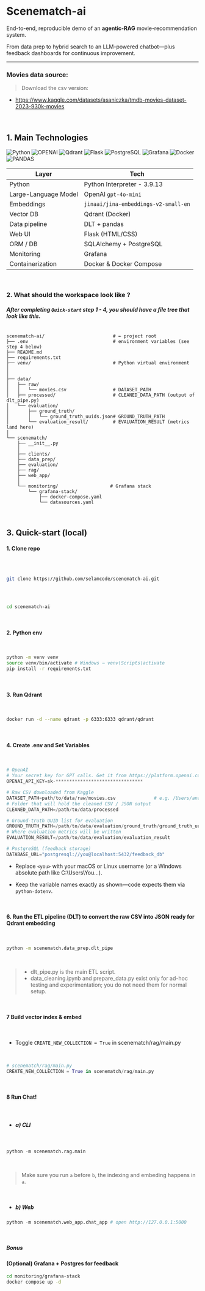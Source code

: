 # Scenematch-ai

End-to-end, reproducible demo of an **agentic-RAG** movie-recommendation system.

From data prep to hybrid search to an LLM-powered chatbot—plus feedback dashboards for continuous improvement.

---

### Movies data source:

> Download the csv version:

- https://www.kaggle.com/datasets/asaniczka/tmdb-movies-dataset-2023-930k-movies

<br>

## 1. Main Technologies

![Python](https://img.shields.io/badge/Python-3776AB?style=for-the-badge&logo=python&logoColor=white)
![OPENAI](https://img.shields.io/badge/OPENAI-412991?style=for-the-badge&logo=openai&logoColor=white)
![Qdrant](https://img.shields.io/badge/Qdrant-5E3EFB?style=for-the-badge&logo=qdrant&logoColor=white)
![Flask](https://img.shields.io/badge/Flask-000000?style=for-the-badge&logo=flask&logoColor=white)
![PostgreSQL](https://img.shields.io/badge/PostgreSQL-146f45?style=for-the-badge&logo=postgresql&logoColor=white)
![Grafana](https://img.shields.io/badge/Grafana-F46800?style=for-the-badge&logo=grafana&logoColor=white)
![Docker](https://img.shields.io/badge/Docker-2496ED?style=for-the-badge&logo=docker&logoColor=white)
![PANDAS](https://img.shields.io/badge/PANDAS-150458?style=for-the-badge&logo=pandas&logoColor=white)


| Layer | Tech |
| ----- | ---- |
| Python | Python Interpreter - 3.9.13|
| Large-Language Model | OpenAI `gpt-4o-mini` |
| Embeddings | `jinaai/jina-embeddings-v2-small-en` |
| Vector DB | Qdrant (Docker) |
| Data pipeline | DLT + pandas |
| Web UI | Flask (HTML/CSS) |
| ORM / DB | SQLAlchemy + PostgreSQL |
| Monitoring | Grafana |
| Containerization | Docker & Docker Compose |

<br>

### 2. What should the workspace look like ?

##### After completing `Quick-start` step 1 - 4, you should have a file tree that look like this.

```text

scenematch-ai/                         # ← project root
├── .env                               # environment variables (see step 4 below)
├── README.md
├── requirements.txt
├── venv/                              # Python virtual environment
│
│
├── data/
│   ├── raw/
│   │   └── movies.csv                 # DATASET_PATH
│   ├── processed/                     # CLEANED_DATA_PATH (output of dlt_pipe.py)
│   └── evaluation/
│       ├── ground_truth/
│       │   └── ground_truth_uuids.json# GROUND_TRUTH_PATH
│       └── evaluation_result/         # EVALUATION_RESULT (metrics land here)
│
└── scenematch/
    ├── __init__.py
    │
    ├── clients/
    ├── data_prep/
    ├── evaluation/
    ├── rag/
    ├── web_app/
    │
    └── monitoring/                   # Grafana stack 
        └── grafana-stack/
            ├── docker-compose.yaml
            └── datasources.yaml

```

<br>

## 3. Quick-start (local)


#### 1. Clone repo

<br>

``` bash

git clone https://github.com/selamcode/scenematch-ai.git

```
<br>

``` bash

cd scenematch-ai 

```
<br>

#### 2. Python env
<br>

``` bash
python -m venv venv
source venv/bin/activate # Windows → venv\Scripts\activate
pip install -r requirements.txt
```
<br>

#### 3. Run Qdrant

<br>

```bash
docker run -d --name qdrant -p 6333:6333 qdrant/qdrant
```
<br>

#### 4. Create .env and Set Variables
<br>

```python
# OpenAI
# Your secret key for GPT calls. Get it from https://platform.openai.com
OPENAI_API_KEY=sk-********************************

# Raw CSV downloaded from Kaggle 
DATASET_PATH=path/to/data/raw/movies.csv              # e.g. /Users/ana/projects/...
# Folder that will hold the cleaned CSV / JSON output
CLEANED_DATA_PATH=/path/to/data/processed

# Ground-truth UUID list for evaluation
GROUND_TRUTH_PATH=/path/to/data/evaluation/ground_truth/ground_truth_uuids.json
# Where evaluation metrics will be written
EVALUATION_RESULT=/path/to/data/evaluation/evaluation_result

# PostgreSQL (feedback storage) 
DATABASE_URL="postgresql://you@localhost:5432/feedback_db"           
```

- Replace `<you>` with your macOS or Linux username (or a Windows absolute path like C:\Users\You\...).

- Keep the variable names exactly as shown—code expects them via `python-dotenv`.

<br>

#### 6. Run the ETL pipeline (DLT) to convert the raw CSV into JSON ready for Qdrant embedding

<br>

``` bash 
python -m scenematch.data_prep.dlt_pipe 
```
<br>

>  - dlt_pipe.py is the main ETL script. 
>  - data_cleaning.ipynb and prepare_data.py exist only for ad-hoc testing and experimentation; you do not need them for normal setup.

<br>

#### 7 Build vector index & embed

<br>

- Toggle `CREATE_NEW_COLLECTION = True` in scenematch/rag/main.py

<br>

```python
# scenematch/rag/main.py
CREATE_NEW_COLLECTION = True in scenematch/rag/main.py
```
<br>

#### 8 Run Chat!

<br>

- ##### a) CLI

<br>

```python
python -m scenematch.rag.main
```
<br>

> Make sure you run `a` before `b`, the indexing and embeding happens in `a`.

<br>

- ##### b) Web
```python
python -m scenematch.web_app.chat_app # open http://127.0.0.1:5000
```

<br>

##### Bonus

#### (Optional) Grafana + Postgres for feedback

```bash 
cd monitoring/grafana-stack
docker compose up -d
```
